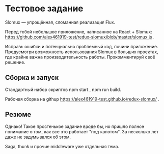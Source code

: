 # Тестовое задание

Slomux — упрощённая, сломанная реализация Flux.

Перед тобой небольшое приложение, написанное на React + Slomux: https://github.com/alex461919-test/redux-slomux/blob/master/slomux.js .

Исправь ошибки и потенциально проблемный код, почини приложение. Предусмотри возможность использования Slomux в больших проектах, где крайне важна производительность работы. Прокомментируй своё решение.

## Сборка и запуск

Стандартный набор скриптов npm start , npm run build.

Рабочая сборка на githup https://alex461919-test.github.io/redux-slomux/ .

## Резюме

Однако! Такое простенькое задание вроде бы, но пришло полное понимание о том, как все это работает "под капотом". За несколько лет даже не задумывался об этом.

Saga, thunk и прочие middleware уже отдельная тема.